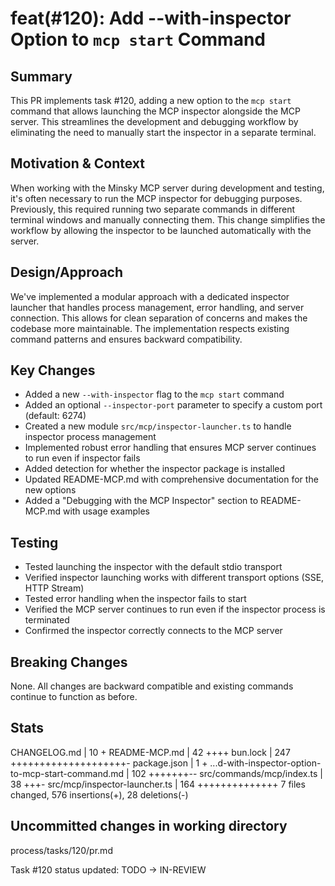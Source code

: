 # feat(#120): Add --with-inspector Option to `mcp start` Command

## Summary

This PR implements task #120, adding a new option to the `mcp start` command that allows launching the MCP inspector alongside the MCP server. This streamlines the development and debugging workflow by eliminating the need to manually start the inspector in a separate terminal.

## Motivation & Context

When working with the Minsky MCP server during development and testing, it's often necessary to run the MCP inspector for debugging purposes. Previously, this required running two separate commands in different terminal windows and manually connecting them. This change simplifies the workflow by allowing the inspector to be launched automatically with the server.

## Design/Approach

We've implemented a modular approach with a dedicated inspector launcher that handles process management, error handling, and server connection. This allows for clean separation of concerns and makes the codebase more maintainable. The implementation respects existing command patterns and ensures backward compatibility.

## Key Changes

- Added a new `--with-inspector` flag to the `mcp start` command
- Added an optional `--inspector-port` parameter to specify a custom port (default: 6274)
- Created a new module `src/mcp/inspector-launcher.ts` to handle inspector process management
- Implemented robust error handling that ensures MCP server continues to run even if inspector fails
- Added detection for whether the inspector package is installed
- Updated README-MCP.md with comprehensive documentation for the new options
- Added a "Debugging with the MCP Inspector" section to README-MCP.md with usage examples

## Testing

- Tested launching the inspector with the default stdio transport
- Verified inspector launching works with different transport options (SSE, HTTP Stream)
- Tested error handling when the inspector fails to start
- Verified the MCP server continues to run even if the inspector process is terminated
- Confirmed the inspector correctly connects to the MCP server

## Breaking Changes

None. All changes are backward compatible and existing commands continue to function as before.

## Stats

CHANGELOG.md | 10 +
README-MCP.md | 42 ++++
bun.lock | 247 ++++++++++++++++++++-
package.json | 1 +
...d-with-inspector-option-to-mcp-start-command.md | 102 +++++++--
src/commands/mcp/index.ts | 38 +++-
src/mcp/inspector-launcher.ts | 164 ++++++++++++++
7 files changed, 576 insertions(+), 28 deletions(-)

## Uncommitted changes in working directory

process/tasks/120/pr.md

Task #120 status updated: TODO → IN-REVIEW
